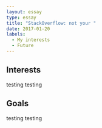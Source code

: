 ```yaml
---
layout: essay
type: essay
title: "StackOverflow: not your "
date: 2017-01-20
labels:
  - My interests
  - Future
---
```



## Interests
testing testing


## Goals
testing testing

